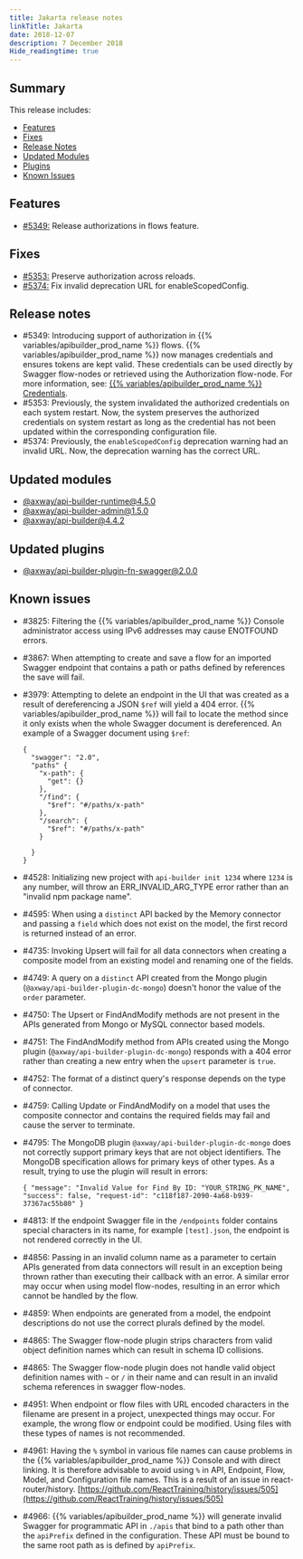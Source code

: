 ```yaml
---
title: Jakarta release notes
linkTitle: Jakarta
date: 2018-12-07
description: 7 December 2018
Hide_readingtime: true
---
```


## Summary

This release includes:

* [Features](#features)
* [Fixes](#fixes)
* [Release Notes](#release-notes)
* [Updated Modules](#updated-modules)
* [Plugins](#updated-plugins)
* [Known Issues](#known-issues)

## Features

* [#5349:](#5349) Release authorizations in flows feature.

## Fixes

* [#5353:](#5353) Preserve authorization across reloads.
* [#5374:](#5374) Fix invalid deprecation URL for enableScopedConfig.

## Release notes

* #5349: Introducing support of authorization in {{% variables/apibuilder_prod_name %}} flows. {{% variables/apibuilder_prod_name %}} now manages credentials and ensures tokens are kept valid. These credentials can be used directly by Swagger flow-nodes or retrieved using the Authorization flow-node. For more information, see: [{{% variables/apibuilder_prod_name %}} Credentials](/docs/developer_guide/credentials/).
* #5353: Previously, the system invalidated the authorized credentials on each system restart. Now, the system preserves the authorized credentials on system restart as long as the credential has not been updated within the corresponding configuration file.
* #5374: Previously, the `enableScopedConfig` deprecation warning had an invalid URL. Now, the deprecation warning has the correct URL.

## Updated modules

* [@axway/api-builder-runtime@4.5.0](https://www.npmjs.com/package/@axway/api-builder-runtime/v/4.5.0)
* [@axway/api-builder-admin@1.5.0](https://www.npmjs.com/package/@axway/api-builder-admin/v/1.5.0)
* [@axway/api-builder@4.4.2](https://www.npmjs.com/package/@axway/api-builder/v/4.4.2)

## Updated plugins

* [@axway/api-builder-plugin-fn-swagger@2.0.0](https://www.npmjs.com/package/@axway/api-builder-plugin-fn-swagger/v/2.0.0)

## Known issues

* #3825: Filtering the {{% variables/apibuilder_prod_name %}} Console administrator access using IPv6 addresses may cause ENOTFOUND errors.
* #3867: When attempting to create and save a flow for an imported Swagger endpoint that contains a path or paths defined by references the save will fail.
* #3979: Attempting to delete an endpoint in the UI that was created as a result of dereferencing a JSON `$ref` will yield a 404 error. {{% variables/apibuilder_prod_name %}} will fail to locate the method since it only exists when the whole Swagger document is dereferenced. An example of a Swagger document using `$ref`:

    ```
    {
      "swagger": "2.0",
      "paths" {
        "x-path": {
          "get": {}
        },
        "/find": {
          "$ref": "#/paths/x-path"
        },
        "/search": {
          "$ref": "#/paths/x-path"
        }

      }
    }
    ```
* #4528: Initializing new project with `api-builder init 1234` where `1234` is any number, will throw an ERR_INVALID_ARG_TYPE error rather than an "invalid npm package name".
* #4595: When using a `distinct` API backed by the Memory connector and passing a `field` which does not exist on the model, the first record is returned instead of an error.
* #4735: Invoking Upsert will fail for all data connectors when creating a composite model from an existing model and renaming one of the fields.
* #4749: A query on a `distinct` API created from the Mongo plugin (`@axway/api-builder-plugin-dc-mongo`) doesn't honor the value of the `order` parameter.
* #4750: The Upsert or FindAndModify methods are not present in the APIs generated from Mongo or MySQL connector based models.
* #4751: The FindAndModify method from APIs created using the Mongo plugin (`@axway/api-builder-plugin-dc-mongo`) responds with a 404 error rather than creating a new entry when the `upsert` parameter is `true`.
* #4752: The format of a distinct query's response depends on the type of connector.
* #4759: Calling Update or FindAndModify on a model that uses the composite connector and contains the required fields may fail and cause the server to terminate.
* #4795: The MongoDB plugin `@axway/api-builder-plugin-dc-mongo` does not correctly support primary keys that are not object identifiers. The MongoDB specification allows for primary keys of other types. As a result, trying to use the plugin will result in errors:

    ```
    { "message": "Invalid Value for Find By ID: "YOUR_STRING_PK_NAME", "success": false, "request-id": "c118f187-2090-4a68-b939-37367ac55b80" }
    ```
* #4813: If the endpoint Swagger file in the `/endpoints` folder contains special characters in its name, for example `[test].json`, the endpoint is not rendered correctly in the UI.
* #4856: Passing in an invalid column name as a parameter to certain APIs generated from data connectors will result in an exception being thrown rather than executing their callback with an error. A similar error may occur when using model flow-nodes, resulting in an error which cannot be handled by the flow.
* #4859: When endpoints are generated from a model, the endpoint descriptions do not use the correct plurals defined by the model.
* #4865: The Swagger flow-node plugin strips characters from valid object definition names which can result in schema ID collisions.
* #4865: The Swagger flow-node plugin does not handle valid object definition names with `~` or `/` in their name and can result in an invalid schema references in swagger flow-nodes.
* #4951: When endpoint or flow files with URL encoded characters in the filename are present in a project, unexpected things may occur. For example, the wrong flow or endpoint could be modified. Using files with these types of names is not recommended.
* #4961: Having the `%` symbol in various file names can cause problems in the {{% variables/apibuilder_prod_name %}} Console and with direct linking. It is therefore advisable to avoid using `%` in API, Endpoint, Flow, Model, and Configuration file names. This is a result of an issue in react-router/history. [https://github.com/ReactTraining/history/issues/505](https://github.com/ReactTraining/history/issues/505)
* #4966: {{% variables/apibuilder_prod_name %}} will generate invalid Swagger for programmatic API in `./apis` that bind to a path other than the `apiPrefix` defined in the configuration. These API must be bound to the same root path as is defined by `apiPrefix`.
